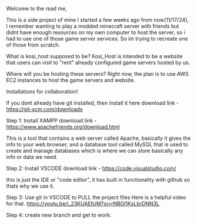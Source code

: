 Welcome to the read me,

This is a side project of mine I started a few weeks ago from now(11/17/24), I remember wanting to play a modded minecraft server with friends but didnt have enough resources on my own computer to host the server, so i had to use one of those game server services. So im trying to recreate one of those from scratch.

What is kosi_host supposed to be?
Kosi_Host is intended to be a website that users can visit to "rent" already configured game servers hosted by us.

Where will you be hosting these servers?
Right now, the plan is to use AWS EC2 instances to host the game servers and website.




Installations for collaboration!

If you dont already have git installed, then install it here
download link - https://git-scm.com/downloads

Step 1: Install XAMPP
download link - https://www.apachefriends.org/download.html

This is a tool that contains a web server called Apache, basically it gives the info to your web browser, and a database tool called MySQL that is used to create and manage databases which is where we can store basically any info or data we need.

Step 2: Install VSCODE
download link - https://code.visualstudio.com/

this is just the IDE or "code editor", it has built in functionality with github so thats why we use it.

Step 3: Use git in VSCODE to PULL the project files
Here is a helpful video for that. https://youtu.be/i_23KUAEtUM?si=rNBGl1KsLbrDNN3L

Step 4: create new branch and get to work.






